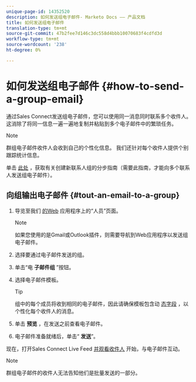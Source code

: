 ```yaml
---
unique-page-id: 14352520
description: 如何发送组电子邮件- Marketo Docs —— 产品文档
title: 如何发送组电子邮件
translation-type: tm+mt
source-git-commit: 47b2fee7d146c3dc558d4bbb10070683f4cdfd3d
workflow-type: tm+mt
source-wordcount: '238'
ht-degree: 0%

---
```



# 如何发送组电子邮件 {#how-to-send-a-group-email}

通过Sales Connect发送组电子邮件，您可以使用同一消息同时联系多个收件人。 这消除了将同一信息一遍一遍地复制并粘贴到多个电子邮件中的繁琐任务。

>[!NOTE]
>
>群组电子邮件收件人会收到自己的个性化信息。 我们还针对每个收件人提供个别跟踪统计信息。

单击 [此处](http://docs.marketo.com/x/JITS) ，获取有关创建新联系人组的分步指南（需要此指南，才能向多个联系人发送组电子邮件）。

## 向组输出电子邮件 {#tout-an-email-to-a-group}

1. 导览至我们 [的Web](http://toutapp.com/next#relationships) 应用程序上的“人员”页面。

   >[!NOTE]
   >
   >如果您使用的是Gmail或Outlook插件，则需要导航到Web应用程序以发送组电子邮件。

1. 选择要通过电子邮件发送的组。
1. 单击“电 **子邮件组** ”按钮。
1. 选择电子邮件模板。

   >[!TIP]
   >
   >组中的每个成员将收到相同的电子邮件，因此请确保模板包含动 [态字段](http://docs.marketo.com/x/QITS) ，以个性化每个收件人的消息。

1. 单击 **预览** ，在发送之前查看电子邮件。
1. 电子邮件准备就绪后，单击“ **发送**”。

现在，打开Sales Connect Live Feed [并观看收件人](http://toutapp.com/next#live) 开始，与电子邮件互动。

>[!NOTE]
>
>群组电子邮件的收件人无法告知他们是批量发送的一部分。

